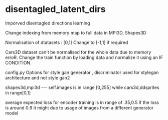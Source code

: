 # disentagled_latent_dirs
Imporved disentagled directions learning

Change indexing from memory  map to full data in MPI3D, Shapes3D

Normalisation of dtatasets : [0,1]
Change to [-1,1] if required


Cars3D dataset can't be normalised for the whole data due to memory erroR.
Change the train function by loading data and normalize it using an IF CONDITION.

config.py
Options for style gan generator , discriminator used for stylegan architecture and not style gan2

shapes3d,mpi3d --- self.images is in range [0,255]
while cars3d,ddsprites in range[0,1]

average expected loss for encoder training is in range of .35,0.5 if the loss is around 0.9 it might due to usage of 
images from a different generator model